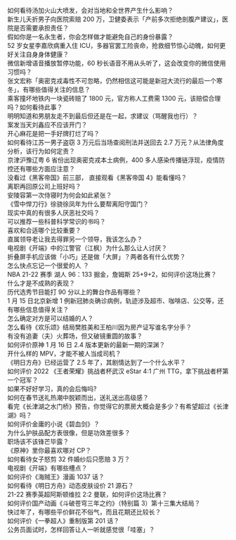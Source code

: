 如何看待汤加火山大喷发，会对当地和全世界产生什么影响？  
新生儿夭折男子向医院索赔 200 万，卫健委表示「产前多次拒绝剖腹产建议」，医院是否需要承担责任？  
假如你是一名永生者，你会怎样做才能避免自己的身份暴露？  
52 岁女星李嘉欣病重入住 ICU，多器官罢工险丧命，抢救细节惊心动魄，如何更好关注自身身体健康？  
微信新增语音播放暂停功能，60 秒长语音不用从头听了，这会改变你的微信使用习惯吗？  
张文宏称「奥密克戎毒性不可忽略，仍然相信这可能是新冠大流行的最后一个寒冬」，有哪些值得关注的信息？  
乘客撞坏地铁内一块瓷砖赔了 1800 元，官方称人工费需 1300 元，该赔偿合理吗？如何看待此事？  
明明知道和男朋友走不到最后但还是在一起，求建议（骂醒我也行）？  
案发当天刘鑫应不应该开门？  
开心麻花是把一手好牌打烂了吗？  
如何看待江苏一男子盗窃 3 万元后当场查阅刑法并送回去 2.7 万元？从法律角度分析，该行为如何定责？  
京津沪豫辽粤 6 省份出现奥密克戎本土病例，400 多人感染传播链浮现，疫情防控还有哪些方面应注意？  
没看过《黑客帝国》前三部， 直接观看《黑客帝国 4》能看懂吗？  
离职再回原公司上班好吗？  
安陵容第一次侍寝时为何会如此紧张？  
《雪中悍刀行》徐骁徐凤年为什么要帮离阳守国门？  
现实中真的有很多人厌恶社交吗？  
可以推荐一些科普科学常识的书吗？  
喜欢和合适哪个比较重要？  
直属领导老让我去得罪另一个领导，我该怎么办？  
电视剧《开端》中的江警官（江枫）为什么那么让人讨厌？  
折叠屏手机应该做「小巧」还是做「大屏」？两者各有什么优势？  
怎么快点忘记一个很爱的人 ？  
NBA 21-22 赛季 湖人 96：133 掘金，詹姆斯 25+9+2，如何评价这场比赛？  
什么才是不成熟的表现？  
历代选秀节目能打 90 分以上的舞台作品有哪些？  
1 月 15 日北京新增 1 例新冠肺炎确诊病例，轨迹涉及超市、咖啡店、公交等，还有哪些信息值得关注？  
怎么确定对方是可以结婚的人？  
怎么看待《欢乐颂》结局樊胜美和王柏川因为房产证写谁名字分手？  
有没有追妻（夫）火葬场，但又破镜重圆的故事？  
如何评价原神 1 月 16 日 2.4 版本更新的最新一期的深渊？  
开什么样的 MPV，才能不被人当成司机？  
《明日方舟》已经运营了 2.5 年了，其剧情达到了一个什么水平？  
如何评价 2022 《王者荣耀》挑战者杯武汉 eStar 4:1 广州 TTG，拿下挑战者杯第一个冠军？  
如果不好好学习，真的会后悔吗?  
如何在春节送礼热潮中脱颖而出，送礼送出高级感？  
看完《长津湖之水门桥》预告，你觉得它的票房大概会是多少？有希望超过《长津湖》吗？  
如何评价金庸的小说《碧血剑》？  
为什么护肤品配方表很像，但是功效差很多？  
职场该不该锋芒毕露？  
《原神》里你最喜欢哪对 CP？  
如何看待女子怒剪 32 件婚纱后只愿赔 3 万？  
电视剧《开端》有哪些槽点？  
如何评价《海贼王》漫画 1037 话？  
如何看待《明日方舟》动态皮肤设价 21 源石？  
21-22 赛季英超阿斯顿维拉 2:2 曼联，如何评价这场比赛？  
如何评价国产动画《斗破苍穹三年之约》（特别篇 3）第十三集大结局？  
快过年了，有哪些平价鲜花不俗气，而且花期还比较长？  
如何评价《一拳超人》重制版第 201 话？  
公务员面试时，怎样回答让人一听就感觉很「哇塞」？  
